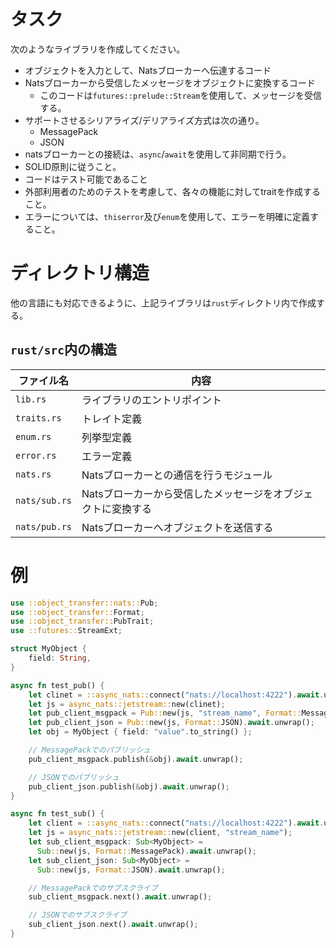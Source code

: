 # タスク

次のようなライブラリを作成してください。

- オブジェクトを入力として、Natsブローカーへ伝達するコード
- Natsブローカーから受信したメッセージをオブジェクトに変換するコード
  - このコードは`futures::prelude::Stream`を使用して、メッセージを受信する。
- サポートさせるシリアライズ/デリアライズ方式は次の通り。
  - MessagePack
  - JSON
- natsブローカーとの接続は、`async`/`await`を使用して非同期で行う。
- SOLID原則に従うこと。
- コードはテスト可能であること
- 外部利用者のためのテストを考慮して、各々の機能に対してtraitを作成すること。
- エラーについては、`thiserror`及び`enum`を使用して、エラーを明確に定義すること。

# ディレクトリ構造
他の言語にも対応できるように、上記ライブラリは`rust`ディレクトリ内で作成する。

## `rust/src`内の構造
|ファイル名|内容|
|---|---|
|`lib.rs`|ライブラリのエントリポイント|
|`traits.rs`|トレイト定義|
|`enum.rs`|列挙型定義|
|`error.rs`|エラー定義|
|`nats.rs`|Natsブローカーとの通信を行うモジュール|
|`nats/sub.rs`|Natsブローカーから受信したメッセージをオブジェクトに変換する|
|`nats/pub.rs`|Natsブローカーへオブジェクトを送信する|

# 例

```rust
use ::object_transfer::nats::Pub;
use ::object_transfer::Format;
use ::object_transfer::PubTrait;
use ::futures::StreamExt;

struct MyObject {
    field: String,
}

async fn test_pub() {
    let clinet = ::async_nats::connect("nats://localhost:4222").await.unwrap();
    let js = async_nats::jetstream::new(clinet);
    let pub_client_msgpack = Pub::new(js, "stream_name", Format::MessagePack).await.unwrap();
    let pub_client_json = Pub::new(js, Format::JSON).await.unwrap();
    let obj = MyObject { field: "value".to_string() };

    // MessagePackでのパブリッシュ
    pub_client_msgpack.publish(&obj).await.unwrap();

    // JSONでのパブリッシュ
    pub_client_json.publish(&obj).await.unwrap();
}

async fn test_sub() {
    let client = ::async_nats::connect("nats://localhost:4222").await.unwrap();
    let js = async_nats::jetstream::new(client, "stream_name");
    let sub_client_msgpack: Sub<MyObject> =
      Sub::new(js, Format::MessagePack).await.unwrap();
    let sub_client_json: Sub<MyObject> =
      Sub::new(js, Format::JSON).await.unwrap();

    // MessagePackでのサブスクライブ
    sub_client_msgpack.next().await.unwrap();

    // JSONでのサブスクライブ
    sub_client_json.next().await.unwrap();
}
```
